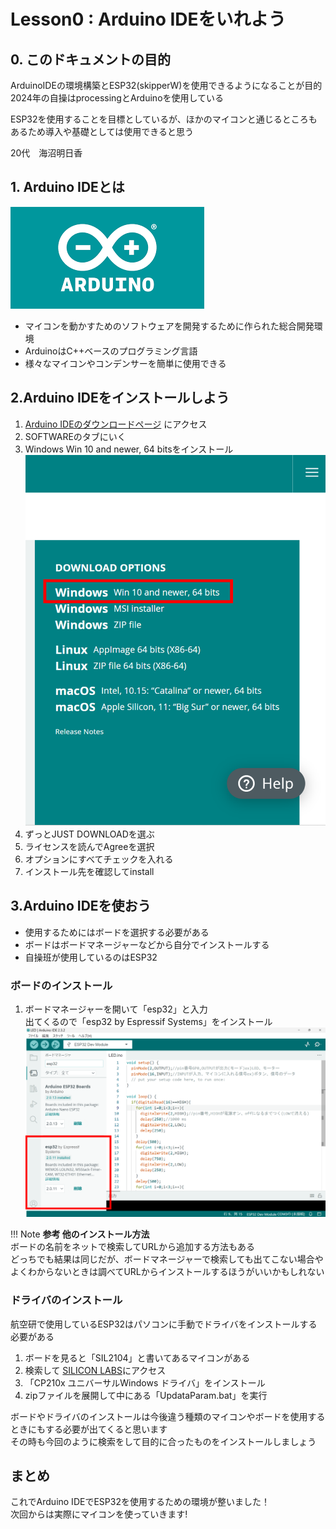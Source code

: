 # Lesson0 : Arduino IDEをいれよう

## 0. このドキュメントの目的

ArduinoIDEの環境構築とESP32(skipperW)を使用できるようになることが目的
2024年の自操はprocessingとArduinoを使用している

ESP32を使用することを目標としているが、ほかのマイコンと通じるところもあるため導入や基礎としては使用できると思う

20代　海沼明日香

## 1. Arduino IDEとは
![](res/lesson0-environment/arduino_icon.png)

- マイコンを動かすためのソフトウェアを開発するために作られた総合開発環境
- ArduinoはC++ベースのプログラミング言語
- 様々なマイコンやコンデンサーを簡単に使用できる

## 2.Arduino IDEをインストールしよう
1. [Arduino IDEのダウンロードページ](https://www.arduino.cc/en/software)
にアクセス  
1. SOFTWAREのタブにいく  
1. Windows Win 10 and newer, 64 bitsをインストール
![](res/lesson0-environment/download.png)
1. ずっとJUST DOWNLOADを選ぶ  
1. ライセンスを読んでAgreeを選択   
1. オプションにすべてチェックを入れる   
1. インストール先を確認してinstall

## 3.Arduino IDEを使おう
- 使用するためにはボードを選択する必要がある
- ボードはボードマネージャーなどから自分でインストールする
- 自操班が使用しているのはESP32

### ボードのインストール
1. ボードマネージャーを開いて「esp32」と入力  
出てくるので「esp32 by Espressif Systems」をインストール
![](res/lesson0-environment/boardmaneger.png)

!!! Note
    **参考 他のインストール方法**  
    ボードの名前をネットで検索してURLから追加する方法もある  
    どっちでも結果は同じだが、ボードマネージャーで検索しても出てこない場合やよくわからないときは調べてURLからインストールするほうがいいかもしれない  

### ドライバのインストール
航空研で使用しているESP32はパソコンに手動でドライバをインストールする必要がある

1. ボードを見ると「SIL2104」と書いてあるマイコンがある
1. 検索して
[SILICON LABS](https://jp.silabs.com/interface/usb-bridges/classic/device.cp2104?tab=softwareandtools)にアクセス
1. 「CP210x ユニバーサルWindows ドライバ」をインストール
1. zipファイルを展開して中にある「UpdataParam.bat」を実行  

ボードやドライバのインストールは今後違う種類のマイコンやボードを使用するときにもする必要が出てくると思います  
その時も今回のように検索をして目的に合ったものをインストールしましょう

## まとめ
これでArduino IDEでESP32を使用するための環境が整いました！  
次回からは実際にマイコンを使っていきます!